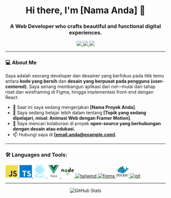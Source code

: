 <h1 align="center">Hi there, I'm [Nama Anda] 👋</h1>
<h3 align="center">A Web Developer who crafts beautiful and functional digital experiences.</h3>

<p align="center">
  <a href="https://www.linkedin.com/in/username-linkedin-anda/" target="_blank">
    <img src="https://img.shields.io/badge/LinkedIn-0077B5?style=flat&logo=linkedin&logoColor=white" />
  </a>
  <a href="https://www.website-portofolio-anda.com/" target="_blank">
    <img src="https://img.shields.io/badge/Portfolio-000000?style=flat&logo=framer&logoColor=white" />
  </a>
  <a href="https://www.dribbble.com/username-dribbble-anda" target="_blank">
    <img src="https://img.shields.io/badge/Dribbble-EA4C89?style=flat&logo=dribbble&logoColor=white" />
  </a>
</p>

---

### 💻 About Me

Saya adalah seorang developer dan desainer yang berfokus pada titik temu antara **kode yang bersih** dan **desain yang berpusat pada pengguna (user-centered)**. Saya senang membangun aplikasi dari nol—mulai dari tahap riset dan wireframing di Figma, hingga implementasi front-end dengan React.

- 🔭 Saat ini saya sedang mengerjakan **[Nama Proyek Anda]**.
- 🌱 Saya sedang belajar lebih dalam tentang **[Topik yang sedang dipelajari, misal: Animasi Web dengan Framer Motion]**.
- 👯 Saya mencari kolaborasi di proyek **open-source yang berhubungan dengan desain atau edukasi**.
- 📫 Hubungi saya di **[email.anda@example.com]**.

---

### 🛠️ Languages and Tools:

<p align="left">
    <a href="https://developer.mozilla.org/en-US/docs/Web/JavaScript" target="_blank" rel="noreferrer">
        <img src="https://raw.githubusercontent.com/devicons/devicon/master/icons/javascript/javascript-original.svg" alt="javascript" width="40" height="40"/>
    </a>
    <a href="https://www.typescriptlang.org/" target="_blank" rel="noreferrer">
        <img src="https://raw.githubusercontent.com/devicons/devicon/master/icons/typescript/typescript-original.svg" alt="typescript" width="40" height="40"/>
    </a>
    <a href="https://reactjs.org/" target="_blank" rel="noreferrer">
        <img src="https://raw.githubusercontent.com/devicons/devicon/master/icons/react/react-original-wordmark.svg" alt="react" width="40" height="40"/>
    </a>
    <a href="https://vuejs.org/" target="_blank" rel="noreferrer">
        <img src="https://raw.githubusercontent.com/devicons/devicon/master/icons/vuejs/vuejs-original-wordmark.svg" alt="vuejs" width="40" height="40"/>
    </a>
    <a href="https://nodejs.org" target="_blank" rel="noreferrer">
        <img src="https://raw.githubusercontent.com/devicons/devicon/master/icons/nodejs/nodejs-original-wordmark.svg" alt="nodejs" width="40" height="40"/>
    </a>
    <a href="https://tailwindcss.com/" target="_blank" rel="noreferrer">
        <img src="https://www.vectorlogo.zone/logos/tailwindcss/tailwindcss-icon.svg" alt="tailwind" width="40" height="40"/>
    </a>
    <a href="https://www.figma.com/" target="_blank" rel="noreferrer">
        <img src="https://www.vectorlogo.zone/logos/figma/figma-icon.svg" alt="figma" width="40" height="40"/>
    </a>
    <a href="https://www.docker.com/" target="_blank" rel="noreferrer">
        <img src="https://raw.githubusercontent.com/devicons/devicon/master/icons/docker/docker-original-wordmark.svg" alt="docker" width="40" height="40"/>
    </a>
    <a href="https://git-scm.com/" target="_blank" rel="noreferrer">
        <img src="https://www.vectorlogo.zone/logos/git-scm/git-scm-icon.svg" alt="git" width="40" height="40"/>
    </a>
</p>

---
<p align="center">
  <img src="https://github-readme-stats.vercel.app/api?username=username-github-anda&show_icons=true&theme=tokyonight" alt="GitHub Stats" />
</p>
